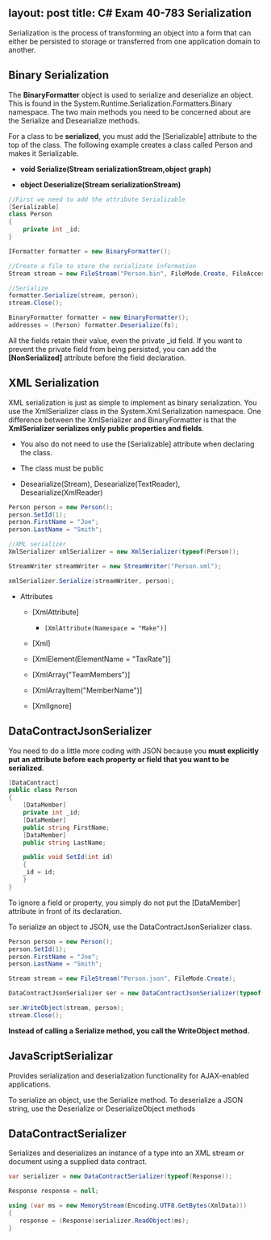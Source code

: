 layout: post
title: C# Exam 40-783 Serialization
---

Serialization is the process of transforming an object into a form that can either be persisted to storage or transferred from one application domain to another.

## Binary Serialization

The **BinaryFormatter** object is used to serialize and deserialize an object. This is found in the
System.Runtime.Serialization.Formatters.Binary namespace. The two main methods you
need to be concerned about are the Serialize and Desearialize methods.

For a class to be **serialized**, you must add the [Serializable] attribute to the top of the class. The following
example creates a class called Person and makes it Serializable.


-   **void Serialize(Stream serializationStream,object graph)**

-   **object Deserialize(Stream serializationStream)**

```cs
//First we need to add the attribute Serializable
[Serializable]
class Person
{
    private int _id;    
}

IFormatter formatter = new BinaryFormatter();

//Create a file to store the serializate information
Stream stream = new FileStream("Person.bin", FileMode.Create, FileAccess.Write,FileShare.None);

//Serialize
formatter.Serialize(stream, person);
stream.Close();
```

```cs
BinaryFormatter formatter = new BinaryFormatter();
addresses = (Person) formatter.Deserialize(fs);
```

All the fields retain their value, even the private _id field. If you want to prevent the private field from being persisted, you can add the **[NonSerialized]** attribute before the field declaration.

## XML Serialization

XML serialization is just as simple to implement as binary serialization. You use the XmlSerializer class in the System.Xml.Serialization namespace. One difference between the XmlSerializer and
BinaryFormatter is that the **XmlSerializer serializes only public properties and fields**.

-   You also do not need to use the [Serializable] attribute when declaring the class.

-   The class must be public

-   Desearialize(Stream), Desearialize(TextReader), Desearialize(XmlReader)

```cs
Person person = new Person();
person.SetId(1);
person.FirstName = "Joe";
person.LastName = "Smith";

//XML serializer
XmlSerializer xmlSerializer = new XmlSerializer(typeof(Person));

StreamWriter streamWriter = new StreamWriter("Person.xml");

xmlSerializer.Serialize(streamWriter, person);
```

-   Attributes

    -   [XmlAttribute]

        -     [XmlAttribute(Namespace = "Make")]

    -   [Xml]

    -   [XmlElement(ElementName = "TaxRate")]

    -   [XmlArray("TeamMembers")]

    -   [XmlArrayItem("MemberName")]

    -   [XmlIgnore]


## DataContractJsonSerializer

You need to do a little more coding with JSON because you **must explicitly put an attribute before each property or field that you want to be serialized**.

```cs
[DataContract]
public class Person
{
    [DataMember]
    private int _id;
    [DataMember]
    public string FirstName;
    [DataMember]
    public string LastName;

    public void SetId(int id)
    {
    _id = id;
    }
}
```

To ignore a field or property, you simply do not put the [DataMember] attribute in front of its declaration.

To serialize an object to JSON, use the DataContractJsonSerializer class.

```cs
Person person = new Person();
person.SetId(1);
person.FirstName = "Joe";
person.LastName = "Smith";

Stream stream = new FileStream("Person.json", FileMode.Create);

DataContractJsonSerializer ser = new DataContractJsonSerializer(typeof(Person));

ser.WriteObject(stream, person);
stream.Close();
```

**Instead of calling a Serialize method, you call the WriteObject method.**

## JavaScriptSerializar

Provides serialization and deserialization functionality for AJAX-enabled applications.

To serialize an object, use the Serialize method. To deserialize a JSON string, use the Deserialize<T> or DeserializeObject methods

## DataContractSerializer

 Serializes and deserializes an instance of a type into an XML stream or document using a supplied data contract.

 ```cs
var serializer = new DataContractSerializer(typeof(Response));

Response response = null;

using (var ms = new MemoryStream(Encoding.UTF8.GetBytes(XmlData)))
{
    response = (Response)serializer.ReadObject(ms);
}
 ```